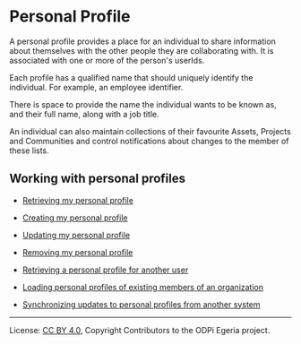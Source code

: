 <!-- SPDX-License-Identifier: CC-BY-4.0 -->
<!-- Copyright Contributors to the ODPi Egeria project. -->

# Personal Profile

A personal profile provides a place for an individual to share information about themselves
with the other people they are collaborating with.  It is associated with one or more
of the person's userIds.

Each profile has a qualified name that should uniquely identify the
individual.  For example, an employee identifier.

There is space to provide the name the individual wants to be
known as, and their full name, along with a job title.

An individual can also maintain collections of their
favourite Assets, Projects and Communities and control notifications
about changes to the member of these lists.

## Working with personal profiles

* [Retrieving my personal profile](../scenarios/retrieving-my-personal-profile.md)
* [Creating my personal profile](../scenarios/creating-my-personal-profile.md)
* [Updating my personal profile](../scenarios/updating-my-personal-profile.md)
* [Removing my personal profile](../scenarios/removing-my-personal-profile.md)

* [Retrieving a personal profile for another user](../scenarios/finding-a-person.md)

* [Loading personal profiles of existing members of an organization](../scenarios/loading-personal-profiles.md)
* [Synchronizing updates to personal profiles from another system](../scenarios/synchronizing-personal-profiles.md)


----
License: [CC BY 4.0](https://creativecommons.org/licenses/by/4.0/),
Copyright Contributors to the ODPi Egeria project.